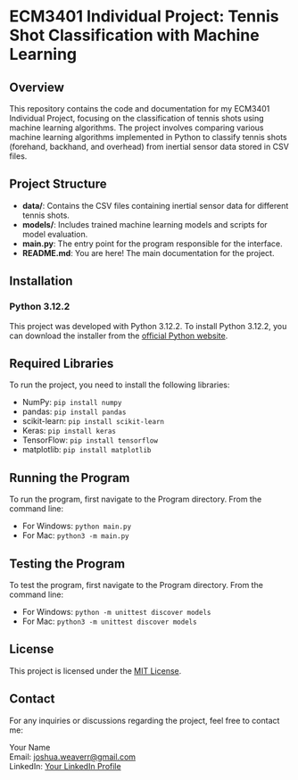 # ECM3401 Individual Project: Tennis Shot Classification with Machine Learning

## Overview
This repository contains the code and documentation for my ECM3401 Individual Project, focusing on the classification of tennis shots using machine learning algorithms. The project involves comparing various machine learning algorithms implemented in Python to classify tennis shots (forehand, backhand, and overhead) from inertial sensor data stored in CSV files.

## Project Structure
- **data/**: Contains the CSV files containing inertial sensor data for different tennis shots.
- **models/**: Includes trained machine learning models and scripts for model evaluation.
- **main.py**: The entry point for the program responsible for the interface.
- **README.md**: You are here! The main documentation for the project.

## Installation
### Python 3.12.2
This project was developed with Python 3.12.2.
To install Python 3.12.2, you can download the installer from the [official Python website](https://www.python.org/downloads/).

## Required Libraries
To run the project, you need to install the following libraries:
- NumPy: `pip install numpy`
- pandas: `pip install pandas`
- scikit-learn: `pip install scikit-learn`
- Keras: `pip install keras`
- TensorFlow: `pip install tensorflow`
- matplotlib: `pip install matplotlib`

## Running the Program
To run the program, first navigate to the Program directory.
From the command line:
- For Windows: `python main.py`
- For Mac: `python3 -m main.py`

## Testing the Program
To test the program, first navigate to the Program directory.
From the command line:
- For Windows: `python -m unittest discover models`
- For Mac: `python3 -m unittest discover models`

## License
This project is licensed under the [MIT License](LICENSE).

## Contact
For any inquiries or discussions regarding the project, feel free to contact me:

Your Name  
Email: joshua.weaverr@gmail.com  
LinkedIn: [Your LinkedIn Profile](https://www.linkedin.com/in/joshua-weaver-284b02259/)
